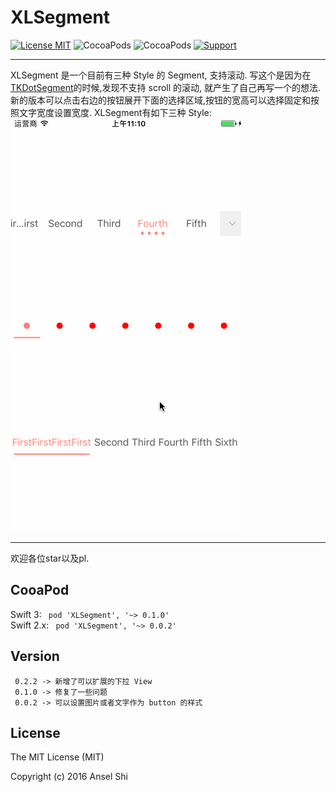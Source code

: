 # XLSegment
[![License MIT](https://img.shields.io/badge/license-MIT-green.svg?style=flat)](https://raw.githubusercontent.com/sfmDev/XLSegment/master/LICENSE)
![CocoaPods](http://img.shields.io/cocoapods/v/XLSegment.svg?style=flat)
![CocoaPods](http://img.shields.io/cocoapods/p/XLSegment.svg?style=flat)
[![Support](https://img.shields.io/badge/support-iOS%208%2B%20-blue.svg?style=flat)](https://www.apple.com/nl/ios/)</br>

---

XLSegment 是一个目前有三种 Style 的 Segment, 支持滚动.
写这个是因为在[TKDotSegment](https://github.com/TBXark/TKDotSegment)的时候,发现不支持 scroll 的滚动, 就产生了自己再写一个的想法.新的版本可以点击右边的按钮展开下面的选择区域,按钮的宽高可以选择固定和按照文字宽度设置宽度.
XLSegment有如下三种 Style:
<br>
![image](https://github.com/sfmDev/XLSegment/blob/master/XLSegmentGif.gif)   

---
欢迎各位star以及pl.
## CooaPod
   Swift 3: 
` pod 'XLSegment', '~> 0.1.0'`</br>
   Swift 2.x:
` pod 'XLSegment', '~> 0.0.2'`


## Version
` 0.2.2 -> 新增了可以扩展的下拉 View`</br>
` 0.1.0 -> 修复了一些问题`</br>
` 0.0.2 -> 可以设置图片或者文字作为 button 的样式`</br>


## License
The MIT License (MIT)

Copyright (c) 2016 Ansel Shi
